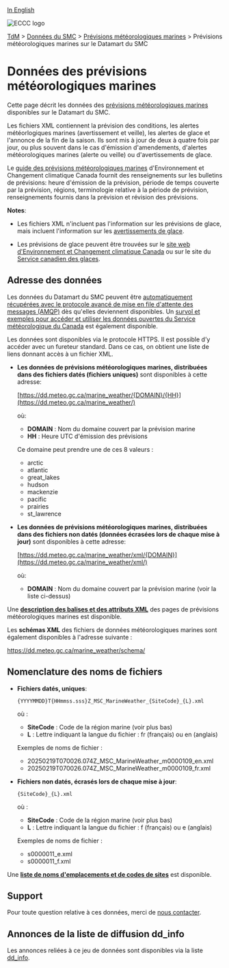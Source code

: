 [In English](readme_marine-weather-datamart_en.md)

![ECCC logo](../../img_eccc-logo.png)

[TdM](../../readme_fr.md) > [Données du SMC](../readme_fr.md) > [Prévisions météorologiques marines](readme_marine-weather_fr.md) > Prévisions météorologiques marines sur le Datamart du SMC

# Données des prévisions météorologiques marines

Cette page décrit les données des [prévisions météorologiques marines](readme_marine-weather_fr.md) disponibles sur le Datamart du SMC.

Les fichiers XML contiennent la prévision des conditions, les alertes météorlogiques marines (avertissement et veille), les alertes de glace et l'annonce de la fin de la saison. Ils sont mis à jour de deux à quatre fois par jour, ou plus souvent dans le cas d'émission d'amendements, d'alertes météorologiques marines (alerte ou veille) ou d'avertissements de glace.

Le [guide des prévisions météorologiques marines](https://www.canada.ca/fr/environnement-changement-climatique/services/renseignements-generaux-conditions-maritimes/publications/guide-previsions.html) d'Environnement et Changement climatique Canada fournit des renseignements sur les bulletins de prévisions: heure d'émission de la prévision, période de temps couverte par la prévision, régions, terminologie relative à la période de prévision, renseignements fournis dans la prévision et révision des prévisions.

__Notes__: 

* Les fichiers XML n'incluent pas l'information sur les prévisions de glace, mais incluent l'information sur les [avertissements de glace](https://www.canada.ca/fr/environnement-changement-climatique/services/previsions-observations-glaces/conditions-glaces-plus-recentes/guide-produits/apercu-bulletin-icebergs.html#averts).

* Les prévisions de glace peuvent être trouvées sur le [site web d'Environnement et Changement climatique Canada](https://www.canada.ca/fr/environnement-changement-climatique/services/previsions-observations-glaces.html) ou sur le site du [Service canadien des glaces](https://www.canada.ca/fr/environnement-changement-climatique/services/previsions-observations-glaces/conditions-glaces-plus-recentes.html).

## Adresse des données 

Les données du Datamart du SMC peuvent être [automatiquement récupérées avec le protocole avancé de mise en file d'attente des messages (AMQP)](../../msc-datamart/amqp_fr.md) dès qu'elles deviennent disponibles. Un [survol et exemples pour accéder et utiliser les données ouvertes du Service météorologique du Canada](../../usage/readme_fr.md) est également disponible.

Les données sont disponibles via le protocole HTTPS. Il est possible d’y accéder avec un fureteur standard. Dans ce cas, on obtient une liste de liens donnant accès à un fichier XML.

* **Les données de prévisions météorologiques marines, distribuées dans des fichiers datés (fichiers uniques)** sont disponibles à cette adresse:

  [https://dd.meteo.gc.ca/marine_weather/{DOMAIN}/{HH}](https://dd.meteo.gc.ca/marine_weather/)

  où:
  
    * __DOMAIN__ : Nom du domaine couvert par la prévision marine
    * __HH__ : Heure UTC d'émission des prévisions  

  Ce domaine peut prendre une de ces 8 valeurs :

    * arctic
    * atlantic
    * great_lakes
    * hudson
    * mackenzie
    * pacific
    * prairies
    * st_lawrence

* **Les données de prévisions météorologiques marines, distribuées dans des fichiers non datés (données écrasées lors de chaque mise à jour)** sont disponibles à cette adresse:

  [https://dd.meteo.gc.ca/marine_weather/xml/{DOMAIN}](https://dd.meteo.gc.ca/marine_weather/xml/)

  où:
  
    * __DOMAIN__ : Nom du domaine couvert par la prévision marine (voir la liste ci-dessus)
    
Une [__description des balises et des attributs XML__](https://collaboration.cmc.ec.gc.ca/cmc/cmos/public_doc/msc-data/marine-weather/marine_tags_table_f.csv) des pages de prévisions météorologiques marines est disponible.

Les __schémas XML__ des fichiers de données météorologiques marines sont également disponibles à l'adresse suivante :

https://dd.meteo.gc.ca/marine_weather/schema/

## Nomenclature des noms de fichiers

* **Fichiers datés, uniques**:

  `{YYYYMMDD}T{HHmmss.sss}Z_MSC_MarineWeather_{SiteCode}_{L}.xml`

  où :

    * __SiteCode__ : Code de la région marine (voir plus bas)
    * __L__ : Lettre indiquant la langue du fichier : fr (français) ou en (anglais)

  Exemples de noms de fichier :

    * 20250219T070026.074Z_MSC_MarineWeather_m0000109_en.xml
    * 20250219T070026.074Z_MSC_MarineWeather_m0000109_fr.xml

* **Fichiers non datés, écrasés lors de chaque mise à jour**:

  `{SiteCode}_{L}.xml`

  où :

    * __SiteCode__ : Code de la région marine (voir plus bas)
    * __L__ : Lettre indiquant la langue du fichier : f (français) ou e (anglais)

  Exemples de noms de fichier :

    * s0000011_e.xml 
    * s0000011_f.xml

Une [__liste de noms d'emplacements et de codes de sites__](https://collaboration.cmc.ec.gc.ca/cmc/cmos/public_doc/msc-data/marine-weather/marine_region_list_fr.csv) est disponible.

## Support

Pour toute question relative à ces données, merci de [nous contacter](https://weather.gc.ca/mainmenu/contact_us_f.html).

## Annonces de la liste de diffusion dd_info 

Les annonces reliées à ce jeu de données sont disponibles via la liste [dd_info](https://comm.collab.science.gc.ca/mailman3/postorius/lists/dd_info/).
























